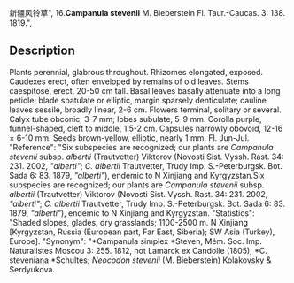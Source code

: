 新疆风铃草",
16.**Campanula stevenii** M. Bieberstein Fl. Taur.-Caucas. 3: 138. 1819.",

## Description
Plants perennial, glabrous throughout. Rhizomes elongated, exposed. Caudexes erect, often enveloped by remains of old leaves. Stems caespitose, erect, 20-50 cm tall. Basal leaves basally attenuate into a long petiole; blade spatulate or elliptic, margin sparsely denticulate; cauline leaves sessile, broadly linear, 2-6 cm. Flowers terminal, solitary or several. Calyx tube obconic, 3-7 mm; lobes subulate, 5-9 mm. Corolla purple, funnel-shaped, cleft to middle, 1.5-2 cm. Capsules narrowly obovoid, 12-16 × 6-10 mm. Seeds brown-yellow, elliptic, nearly 1 mm. Fl. Jun-Jul.
  "Reference": "Six subspecies are recognized; our plants are *Campanula stevenii* subsp. *albertii* (Trautvetter) Viktorov (Novosti Sist. Vyssh. Rast. 34: 231. 2002, *\"alberti\"*; *C. albertii* Trautvetter, Trudy Imp. S.-Peterburgsk. Bot. Sada 6: 83. 1879, *\"alberti\"*), endemic to N Xinjiang and Kyrgyzstan.Six subspecies are recognized; our plants are *Campanula stevenii* subsp. *albertii* (Trautvetter) Viktorov (Novosti Sist. Vyssh. Rast. 34: 231. 2002, *\"alberti\"*; *C. albertii* Trautvetter, Trudy Imp. S.-Peterburgsk. Bot. Sada 6: 83. 1879, *\"alberti\"*), endemic to N Xinjiang and Kyrgyzstan.
  "Statistics": "Shaded slopes, glades, dry grasslands; 1100-2500 m. N Xinjiang [Kyrgyzstan, Russia (European part, Far East, Siberia); SW Asia (Turkey), Europe].
  "Synonym": "*Campanula simplex *Steven, Mém. Soc. Imp. Naturalistes Moscou 3: 255. 1812, not Lamarck ex Candolle (1805); *C. steveniana *Schultes; *Neocodon stevenii* (M. Bieberstein) Kolakovsky &amp; Serdyukova.
